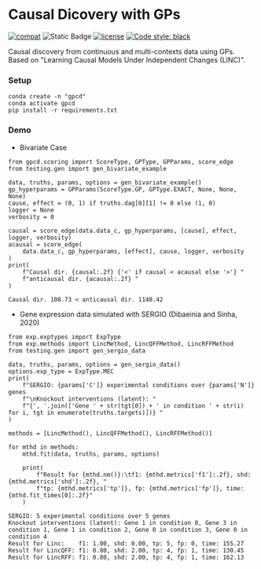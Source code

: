 # Causal Dicovery with GPs
[![compat](https://github.com/srhmm/linc/actions/workflows/compat.yml/badge.svg)](https://github.com/srhmm/linc/actions/workflows/compat.yml)
![Static Badge](https://img.shields.io/badge/python-%3E%3D3.9-blue?logo=python&label=python)
[![license](https://img.shields.io/github/license/machine-teaching-group/checkmate.svg)](https://github.com/srhmm/coco/blob/main/LICENSE)
<a href="https://github.com/psf/black"><img alt="Code style: black" src="https://img.shields.io/badge/code%20style-black-000000.svg"></a>

Causal discovery from continuous and multi-contexts data using GPs. Based on "Learning Causal Models Under Independent Changes (LINC)".
 
### Setup
 
```
conda create -n "gpcd"
conda activate gpcd
pip install -r requirements.txt  
```

### Demo 
- Bivariate Case
```
from gpcd.scoring import ScoreType, GPType, GPParams, score_edge
from testing.gen import gen_bivariate_example

data, truths, params, options = gen_bivariate_example()
gp_hyperparams = GPParams(ScoreType.GP, GPType.EXACT, None, None, None)
cause, effect = (0, 1) if truths.dag[0][1] != 0 else (1, 0)
logger = None
verbosity = 0

causal = score_edge(data.data_c, gp_hyperparams, [cause], effect, logger, verbosity)
acausal = score_edge(
    data.data_c, gp_hyperparams, [effect], cause, logger, verbosity
)
print(
    f"Causal dir. {causal:.2f} {'<' if causal < acausal else '>'} "
    f"anticausal dir. {acausal:.2f} "
)
```
```
Causal dir. 108.73 < anticausal dir. 1140.42 
```
- Gene expression data simulated with SERGIO (Dibaeinia and Sinha, 2020)
```
from exp.exptypes import ExpType
from exp.methods import LincMethod, LincQFFMethod, LincRFFMethod
from testing.gen import gen_sergio_data

data, truths, params, options = gen_sergio_data()
options.exp_type = ExpType.MEC
print(
    f"SERGIO: {params['C']} experimental conditions over {params['N']} genes
    f"\nKnockout interventions (latent): "
    f"{', '.join(['Gene ' + str(tgt[0]) + ' in condition ' + str(i) for i, tgt in enumerate(truths.targets)])} "
)

methods = [LincMethod(), LincQFFMethod(), LincRFFMethod()]

for mthd in methods:
    mthd.fit(data, truths, params, options)

    print(
        f"Result for {mthd.nm()}:\tf1: {mthd.metrics['f1']:.2f}, shd: {mthd.metrics['shd']:.2f}, "
        f"tp: {mthd.metrics['tp']}, fp: {mthd.metrics['fp']}, time: {mthd.fit_times[0]:.2f}"
    )
```
```
SERGIO: 5 experimental conditions over 5 genes
Knockout interventions (latent): Gene 1 in condition 0, Gene 3 in condition 1, Gene 1 in condition 2, Gene 0 in condition 3, Gene 0 in condition 4 
Result for Linc:	f1: 1.00, shd: 0.00, tp: 5, fp: 0, time: 155.27
Result for LincQFF:	f1: 0.80, shd: 2.00, tp: 4, fp: 1, time: 130.45
Result for LincRFF:	f1: 0.80, shd: 2.00, tp: 4, fp: 1, time: 162.13
```